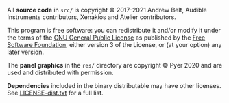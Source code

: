 All **source code** in `src/` is copyright © 2017-2021 Andrew Belt, Audible Instruments contributors, Xenakios 
and Atelier contributors.

This program is free software: you can redistribute it and/or modify it under the terms of the [GNU General Public License](https://www.gnu.org/licenses/gpl-3.0.en.html) as published by the [Free Software Foundation](https://www.fsf.org/), either version 3 of the License, or (at your option) any later version.

The **panel graphics** in the `res/` directory are copyright © Pyer 2020 and are used and distributed with permission.

**Dependencies** included in the binary distributable may have other licenses.
See [LICENSE-dist.txt](LICENSE-dist.txt) for a full list.

